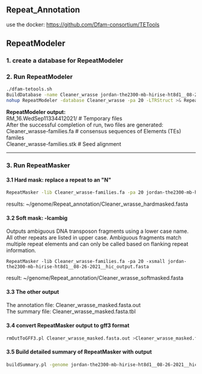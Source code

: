 Repeat_Annotation
-----------------
use the docker: https://github.com/Dfam-consortium/TETools  
## RepeatModeler
### 1. create a database for RepeatModeler  
### 2. Run RepeatModeler  
```bash
./dfam-tetools.sh 
BuildDatabase -name Cleaner_wrasse jordan-the2300-mb-hirise-ht8d1__08-26-2021__hic_output.fasta
nohup RepeatModeler -database Cleaner_wrasse -pa 20 -LTRStruct >& RepeatModeler.run.out &
```
**RepeatModeler output:**  
RM_16.WedSep11334412021/  #  Temporary files   
After the successful completion of run, two files are generated:  
Cleaner_wrasse-families.fa   # consensus sequences  of  Elements (TEs) familes  
Cleaner_wrasse-families.stk # Seed alignment
***
### 3. Run RepeatMasker 
#### 3.1 Hard mask: replace a repeat to an "N" 
```bash
RepeatMasker -lib Cleaner_wrasse-families.fa -pa 20 jordan-the2300-mb-hirise-ht8d1__08-26-2021__hic_output.fasta
```
results: ~/genome/Repeat_annotation/Cleaner_wrasse_hardmasked.fasta    
#### 3.2 Soft mask: -lcambig
Outputs ambiguous DNA transposon fragments using a lower case name. All other repeats are listed in upper case. Ambiguous fragments  match multiple repeat elements and can only be called based on flanking repeat information.  
```
RepeatMasker -lib Cleaner_wrasse-families.fa -pa 20 -xsmall jordan-the2300-mb-hirise-ht8d1__08-26-2021__hic_output.fasta
```
result: ~/genome/Repeat_annotation/Cleaner_wrasse_softmasked.fasta  
#### 3.3 The other output
The annotation file: Cleaner_wrasse_masked.fasta.out  
The summary file: Cleaner_wrasse_masked.fasta.tbl  
#### 3.4 convert RepeatMasker output to gff3 format
```bash
rmOutToGFF3.pl Cleaner_wrasse_masked.fasta.out >Cleaner_wrasse_masked.fasta.out.gff3
```
#### 3.5 Build detailed summary of RepeatMasker with output
```bash
buildSummary.pl -genome jordan-the2300-mb-hirise-ht8d1__08-26-2021__hic_output.fasta.fai.tsv -useAbsoluteGenomeSize Cleaner_wrasse_masked.fasta.out >Cleaner_wrasse_masked.out.detailed
```
